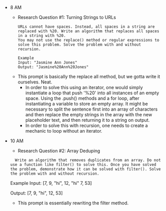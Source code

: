 * 8 AM 
  * Research Question #1: Turning Strings to URLs
    ```
    URLs cannot have spaces. Instead, all spaces in a string are replaced with %20. Write an algorithm that replaces all spaces in a string with %20.
    You may not use the replace() method or regular expressions to solve this problem. Solve the problem with and without recursion.

    Example
    Input: "Jasmine Ann Jones"
    Output: "Jasmine%20Ann%20Jones" 
    ```
  * This prompt is basically the replace all method, but we gotta write it ourselves. Neat. 
    * In order to solve this using an iterator, one would simply instantiate a loop that push '%20' into all instances of an empty space. Using the .push() methods and a for loop, after instantiating a variable to store an empty array. It might be necessary to split the sentence first into an array of characters and then replace the empty strings in the array with the new placeholder text, and then returning it to a string on output. 
    * In order to solve this with recursion, one needs to create a mechanic to loop without an iterator. 

* 10 AM 
  * Research Question #2: Array Deduping
  ```
    Write an algorithm that removes duplicates from an array. Do not use a function like filter() to solve this. Once you have solved the problem, demonstrate how it can be solved with filter(). Solve the problem with and without recursion.
  ```
    Example
    Input: [7, 9, "hi", 12, "hi" 7, 53]

    Output: [7, 9, "hi", 12, 53]

  * This prompt is essentially rewriting the filter method. 